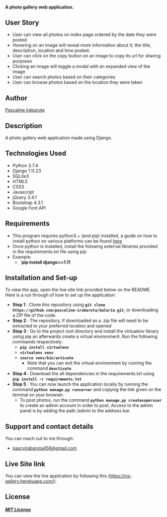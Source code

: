 

####  A photo gallery web application.

## User Story
* User can view all photos on index page ordered by the date they were posted
* Hovering on an image will reveal more information about it; the title, description, location and time posted.
* User can click on the copy button on an image to copy its url for sharing purposes
* Clicking an image will toggle a modal with an expanded view of the image
* User can search photos based on their categories
* User can browse photos based on the location they were taken


## Author
[Pascaline Irabaruta](https://github.com/pascaline-irabaruta)

## Description
A photo gallery web application made using Django.

## Technologies Used
* Python 3.7.4
* Django 1.11.23
* SQLite3
* HTML5  
* CSS3
* Javascript
* jQuery 3.4.1
* Bootstrap 4.3.1
* Google Font API

## Requirements
* This program requires python3.+ (and pip) installed, a guide on how to install python on various platforms can be found [here](https://www.python.org/)
* Once python is installed, install the folowing external libraries provided in the requirements.txt file using pip
* Example:
    * **`pip install django==1.11**

## Installation and Set-up
To view the app, open the live site link provided below on the README.
Here is a run through of how to set up the application:
* **Step 1** : Clone this repository using **`git clone https://github.com/pascaline-irabaruta/Galerie.git`**, or downloading a ZIP file of the code.
* **Step 2** : The repository, if downloaded as a .zip file will need to be extracted to your preferred location and opened
* **Step 3** : Go to the project root directory and install the virtualenv library using pip an afterwards create a virtual environment. Run the following commands respectively:
    * **`pip install virtualenv`**
    * **`virtualenv venv`**
    * **`source venv/bin/activate`**
        * Note that you can exit the virtual environment by running the command **`deactivate`**
* **Step 4** : Download the all dependencies in the requirements.txt using **`pip install -r requirements.txt`**
* **Step 5** : You can now launch the application locally by running the command **`python manage.py runserver`** and copying the link given on the termnal on your browser.
    * To post photos, run the command  **`python manage.py createsuperuser`** to create an admin account in order to post. Access to the admin panel is by adding the path /admin to the address bar.


## Support and contact details
You can reach out to me through:
* pascyirabaruta456@gmail.com

## Live Site link
You can view the live application by following this (https://ira-gallery.herokuapp.com/).

## License
#### [*MIT License*](LICENSE)
